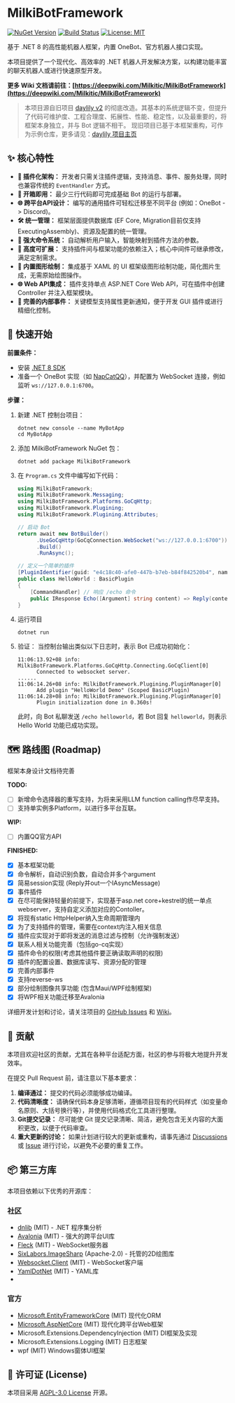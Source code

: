 # MilkiBotFramework

[![NuGet Version](https://img.shields.io/nuget/v/MilkiBotFramework.svg?style=flat-square)](https://www.nuget.org/packages/MilkiBotFramework/)
[![Build Status](https://img.shields.io/github/actions/workflow/status/Milkitic/MilkiBotFramework/pr-build-check.yml?branch=main&style=flat-square)](https://github.com/Milkitic/MilkiBotFramework/actions)
[![License: MIT](https://img.shields.io/badge/License-MIT-yellow.svg?style=flat-square)](https://opensource.org/licenses/MIT)

基于 .NET 8 的高性能机器人框架，内置 OneBot、官方机器人接口实现。

本项目提供了一个现代化、高效率的 .NET 机器人开发解决方案，以构建功能丰富的聊天机器人或进行快速原型开发。

**更多 Wiki 文档请前往：[https://deepwiki.com/Milkitic/MilkiBotFramework](https://deepwiki.com/Milkitic/MilkiBotFramework)**

> 本项目源自旧项目 [daylily v2](https://github.com/Milkitic/daylily/tree/archived/v2) 的彻底改造。其基本的系统逻辑不变，但提升了代码可维护度、工程合理度、拓展性、性能、稳定性，以及最重要的，将框架本身独立，并与 Bot 逻辑不相干。
> 现旧项目已基于本框架重构，可作为示例仓库，更多请见：[daylily 项目主页](https://github.com/Milkitic/daylily)

## ✨ 核心特性

*   **🔌 插件化架构：** 开发者只需关注插件逻辑，支持消息、事件、服务处理，同时也兼容传统的 `EventHandler` 方式。
*   **🚀 开箱即用：** 最少三行代码即可完成基础 Bot 的运行与部署。
*   **🌐 跨平台API设计：** 编写的通用插件可轻松迁移至不同平台 (例如：OneBot -> Discord)。
*   **🛠️ 统一管理：** 框架层面提供数据库 (EF Core, Migration目前仅支持ExecutingAssembly)、资源及配置的统一管理。
*   **💬 强大命令系统：** 自动解析用户输入，智能映射到插件方法的参数。
*   **🔧 高度可扩展：** 支持插件间与框架功能的依赖注入；核心中间件可继承修改，满足定制需求。
*   **🎨 内置图形绘制：** 集成基于 XAML 的 UI 框架级图形绘制功能，简化图片生成，无需原始绘图操作。
*   **🌐 Web API集成：** 插件支持单点 ASP.NET Core Web API，可在插件中创建 Controller 并注入框架模块。
*   **🔔 完善的内部事件：** 关键模型支持属性更新通知，便于开发 GUI 插件或进行精细化控制。

## 🚀 快速开始

**前置条件：**
*   安装 [.NET 8 SDK](https://dotnet.microsoft.com/download/dotnet/8.0)
*   准备一个 OneBot 实现（如 [NapCatQQ](https://github.com/NapNeko/NapCatQQ)），并配置为 WebSocket 连接，例如监听 `ws://127.0.0.1:6700`。

**步骤：**

1. 新建 .NET 控制台项目：
    ```pwsh
    dotnet new console --name MyBotApp
    cd MyBotApp
    ```

2. 添加 MilkiBotFramework NuGet 包：
    ```pwsh
    dotnet add package MilkiBotFramework
    ```
    
3. 在 `Program.cs` 文件中编写如下代码：

    ```cs
    using MilkiBotFramework;
    using MilkiBotFramework.Messaging;
    using MilkiBotFramework.Platforms.GoCqHttp;
    using MilkiBotFramework.Plugining;
    using MilkiBotFramework.Plugining.Attributes;

    // 启动 Bot
    return await new BotBuilder()
          .UseGoCqHttp(GoCqConnection.WebSocket("ws://127.0.0.1:6700")) // 配置连接 OneApi
          .Build()
          .RunAsync();

    // 定义一个简单的插件
    [PluginIdentifier(guid: "e4c18c40-afe0-447b-b7eb-b84f842520b4", name: "HelloWorld Demo")]
    public class HelloWorld : BasicPlugin
    {
        [CommandHandler] // 响应 /echo 命令
        public IResponse Echo([Argument] string content) => Reply(content); // 回复接收到的内容
    }
    ```

4. 运行项目
    ```pwsh
    dotnet run
    ```

5.  验证：
    当控制台输出类似以下日志时，表示 Bot 已成功初始化：
    ```
    11:06:13.92+08 info: MilkiBotFramework.Platforms.GoCqHttp.Connecting.GoCqClient[0]
          Connected to websocket server.
    ......
    11:06:14.26+08 info: MilkiBotFramework.Plugining.PluginManager[0]
          Add plugin "HelloWorld Demo" (Scoped BasicPlugin)
    11:06:14.28+08 info: MilkiBotFramework.Plugining.PluginManager[0]
          Plugin initialization done in 0.360s!
    ```
    此时，向 Bot 私聊发送 `/echo helloworld`，若 Bot 回复 `helloworld`，则表示 Hello World 功能已成功实现。

## 🗺️ 路线图 (Roadmap)

框架本身设计文档待完善

**TODO:**
- [ ] 新增命令选择器的重写支持，为将来采用LLM function calling作尽早支持。
- [ ] 支持单实例多Platform，以进行多平台互联。
 
**WIP:**
- [ ] 内置QQ官方API

**FINISHED:**
- [x] 基本框架功能
- [x] 命令解析，自动识别负数，自动合并多个argument
- [x] 简易session实现 (Reply并out一个IAsyncMessage)
- [x] 事件插件
- [x] 在尽可能保持轻量的前提下，实现基于asp.net core+kestrel的统一单点webserver，支持自定义添加对应的Contoller。
- [x] 将现有static HttpHelper纳入生命周期管理内
- [x] 为了支持插件的管理，需要在context内注入相关信息
- [x] 插件应实现对于即将发送的消息过滤与控制（允许强制发送）
- [x] 联系人相关功能完善（包括go-cq实现）
- [x] 插件命令的权限(考虑其他插件要正确读取声明的权限)
- [x] 插件的配置设置、数据库读写、资源分配的管理
- [x] 完善内部事件
- [x] 支持reverse-ws
- [x] 部分绘制图像共享功能 (包含Maui/WPF绘制框架)
- [x] 将WPF相关功能迁移至Avalonia

详细开发计划和讨论，请关注项目的 [GitHub Issues](https://github.com/Milkitic/MilkiBotFramework/issues) 和 [Wiki](https://deepwiki.com/Milkitic/MilkiBotFramework)。

## 🤝 贡献

本项目欢迎社区的贡献，尤其在各种平台适配方面，社区的参与将极大地提升开发效率。

在提交 Pull Request 前，请注意以下基本要求：
1.  **编译通过：** 提交的代码必须能够成功编译。
2.  **代码清晰度：** 请确保代码本身足够清晰，遵循项目现有的代码样式（如变量命名原则、大括号换行等），并使用代码格式化工具进行整理。
3.  **Git提交记录：** 尽可能使 Git 提交记录清晰、简洁，避免包含无关内容的大面积更改，以便于代码审查。
4.  **重大更新的讨论：** 如果计划进行较大的更新或重构，请事先通过 [Discussions](https://github.com/Milkitic/MilkiBotFramework/discussions) 或 [Issue](https://github.com/Milkitic/MilkiBotFramework/issues) 进行讨论，以避免不必要的重复工作。

## 📦 第三方库

本项目依赖以下优秀的开源库：

### 社区
* [dnlib](https://github.com/0xd4d/dnlib) (MIT) - .NET 程序集分析
* [Avalonia](https://github.com/AvaloniaUI/Avalonia) (MIT) - 强大的跨平台UI库
* [Fleck](https://github.com/statianzo/Fleck) (MIT) - WebSocket服务器
* [SixLabors.ImageSharp](https://github.com/SixLabors/ImageSharp) (Apache-2.0) - 托管的2D绘图库
* [Websocket.Client](https://github.com/Marfusios/websocket-client) (MIT) - WebSocket客户端
* [YamlDotNet](https://github.com/aaubry/YamlDotNet) (MIT) - YAML库
* 
### 官方
* [Microsoft.EntityFrameworkCore](https://github.com/dotnet/efcore) (MIT) 现代化ORM
* [Microsoft.AspNetCore](https://github.com/dotnet/aspnetcore) (MIT) 现代化跨平台Web框架
* Microsoft.Extensions.DependencyInjection (MIT) DI框架及实现
* Microsoft.Extensions.Logging (MIT) 日志框架
* wpf (MIT) Windows窗体UI框架


## 📄 许可证 (License)
本项目采用 [AGPL-3.0 License](https://opensource.org/license/gpl-3-0) 开源。

